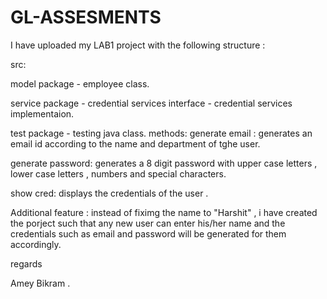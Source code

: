 # GL-ASSESMENTS

I have uploaded my LAB1 project with the following structure :

src:

model package - employee class.

service package - credential services interface
                - credential services implementaion.
                
test package - testing java class.
methods:
generate email : generates an email id according to the name and department of tghe user.

generate password: generates a 8 digit password with upper case letters , lower case letters , numbers and special characters.

show cred: displays the credentials of the user .

Additional feature :
instead of fiximg the name to "Harshit" , i have created the porject such that any new user can enter his/her name and the credentials such as email and password will be generated for them accordingly.

regards

Amey Bikram .
